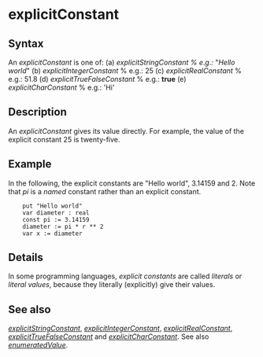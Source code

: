 
# explicitConstant

## Syntax
An _explicitConstant_ is one of:   (a) _explicitStringConstant_   _% e_._g_._:_ "_Hello world_"   (b) _explicitIntegerConstant_   % e.g.: 25   (c) _explicitRealConstant_   % e.g.: 51.8   (d) _explicitTrueFalseConstant_ % e.g.: **true**   (e) _explicitCharConstant_   % e.g.: 'Hi' 

## Description
An _explicitConstant_ gives its value directly. For example, the value of the explicit constant 25 is twenty-five.


## Example
In the following, the explicit constants are "Hello world", 3.14159 and 2. Note that _pi_ is a _named_ constant rather than an explicit constant.

        put "Hello world"
        var diameter : real
        const pi := 3.14159
        diameter := pi * r ** 2
        var x := diameter
## Details
In some programming languages, _explicit constants_ are called _literals_ or _literal values_, because they literally (explicitly) give their values.


## See also
_[explicitStringConstant](explicitstringconstant.html)_, _[explicitIntegerConstant](explicitintegerconstant.html)_, _[explicitRealConstant](explicitrealconstant.html)_, _[explicitTrueFalseConstant](explicittruefalseconstant.html)_ and _[explicitCharConstant](explicitcharconstant.html)_. See also _[enumeratedValue](enumeratedvalue.html)_.

